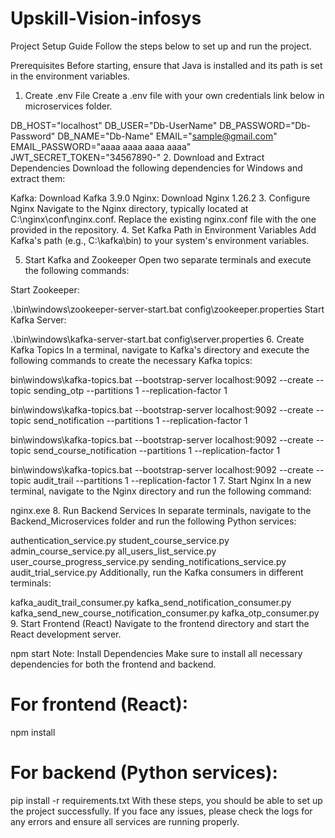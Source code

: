 # Upskill-Vision-infosys
Project Setup Guide
Follow the steps below to set up and run the project.

Prerequisites
Before starting, ensure that Java is installed and its path is set in the environment variables.

1. Create .env File
Create a .env file with your own credentials link below in microservices folder.

DB_HOST="localhost"
DB_USER="Db-UserName"
DB_PASSWORD="Db-Password"
DB_NAME="Db-Name"
EMAIL="sample@gmail.com"
EMAIL_PASSWORD="aaaa aaaa aaaa aaaa"
JWT_SECRET_TOKEN="34567890-"
2. Download and Extract Dependencies
Download the following dependencies for Windows and extract them:

Kafka: Download Kafka 3.9.0
Nginx: Download Nginx 1.26.2
3. Configure Nginx
Navigate to the Nginx directory, typically located at C:\nginx\conf\nginx.conf.
Replace the existing nginx.conf file with the one provided in the repository.
4. Set Kafka Path in Environment Variables
Add Kafka's path (e.g., C:\kafka\bin) to your system's environment variables.

5. Start Kafka and Zookeeper
Open two separate terminals and execute the following commands:

Start Zookeeper:

.\bin\windows\zookeeper-server-start.bat config\zookeeper.properties
Start Kafka Server:

.\bin\windows\kafka-server-start.bat config\server.properties
6. Create Kafka Topics
In a terminal, navigate to Kafka's directory and execute the following commands to create the necessary Kafka topics:

bin\windows\kafka-topics.bat --bootstrap-server localhost:9092 --create --topic sending_otp --partitions 1 --replication-factor 1

bin\windows\kafka-topics.bat --bootstrap-server localhost:9092 --create --topic send_notification --partitions 1 --replication-factor 1

bin\windows\kafka-topics.bat --bootstrap-server localhost:9092 --create --topic send_course_notification --partitions 1 --replication-factor 1

bin\windows\kafka-topics.bat --bootstrap-server localhost:9092 --create --topic audit_trail --partitions 1 --replication-factor 1
7. Start Nginx
In a new terminal, navigate to the Nginx directory and run the following command:

nginx.exe
8. Run Backend Services
In separate terminals, navigate to the Backend_Microservices folder and run the following Python services:

authentication_service.py
student_course_service.py
admin_course_service.py
all_users_list_service.py
user_course_progress_service.py
sending_notifications_service.py
audit_trial_service.py
Additionally, run the Kafka consumers in different terminals:

kafka_audit_trail_consumer.py
kafka_send_notification_consumer.py
kafka_send_new_course_notification_consumer.py
kafka_otp_consumer.py
9. Start Frontend (React)
Navigate to the frontend directory and start the React development server.

npm start
Note: Install Dependencies
Make sure to install all necessary dependencies for both the frontend and backend.

# For frontend (React):
npm install

# For backend (Python services):
pip install -r requirements.txt
With these steps, you should be able to set up the project successfully. If you face any issues, please check the logs for any errors and ensure all services are running properly.
